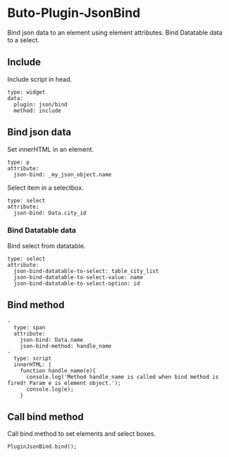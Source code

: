 # Buto-Plugin-JsonBind
Bind json data to an element using element attributes.
Bind Datatable data to a select.

## Include
Include script in head.
```
type: widget
data:
  plugin: json/bind
  method: include
```

## Bind json data
Set innerHTML in an element.
```
type: p
attribute:
  json-bind: _my_json_object.name
```
Select item in a selectbox.
```
type: select
attribute:
  json-bind: Data.city_id
```

### Bind Datatable data
Bind select from datatable.
```
type: select
attribute:
  json-bind-datatable-to-select: table_city_list
  json-bind-datatable-to-select-value: name
  json-bind-datatable-to-select-option: id
```

## Bind method
```
-
  type: span
  attribute:
    json-bind: Data.name
    json-bind-method: handle_name
-
  type: script
  innerHTML: |
    function handle_name(e){
      console.log('Method handle_name is called when bind method is fired! Param e is element object.');
      console.log(e);
    }
```

## Call bind method
Call bind method to set elements and select boxes.
```
PluginJsonBind.bind();
```
